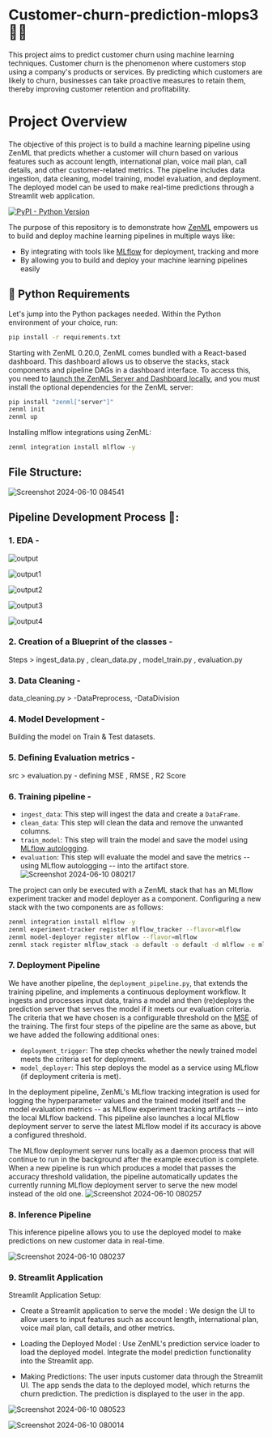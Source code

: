 # Customer-churn-prediction-mlops3 🧑🏻
This project aims to predict customer churn using machine learning techniques. Customer churn is the phenomenon where customers stop using a company's products or services. By predicting which customers are likely to churn, businesses can take proactive measures to retain them, thereby improving customer retention and profitability.

# Project Overview
The objective of this project is to build a machine learning pipeline using ZenML that predicts whether a customer will churn based on various features such as account length, international plan, voice mail plan, call details, and other customer-related metrics. The pipeline includes data ingestion, data cleaning, model training, model evaluation, and deployment. The deployed model can be used to make real-time predictions through a Streamlit web application.

[![PyPI - Python Version](https://img.shields.io/pypi/pyversions/zenml)](https://pypi.org/project/zenml/)

The purpose of this repository is to demonstrate how [ZenML](https://github.com/zenml-io/zenml) empowers us to build and deploy machine learning pipelines in multiple ways like:

- By integrating with tools like [MLflow](https://mlflow.org/) for deployment, tracking and more
- By allowing you to build and deploy your machine learning pipelines easily

## :snake: Python Requirements

Let's jump into the Python packages needed. Within the Python environment of your choice, run:

```bash
pip install -r requirements.txt
```
Starting with ZenML 0.20.0, ZenML comes bundled with a React-based dashboard. This dashboard allows us to observe the stacks, stack components and pipeline DAGs in a dashboard interface. To access this, you need to [launch the ZenML Server and Dashboard locally](https://docs.zenml.io/user-guide/starter-guide#explore-the-dashboard), and you must install the optional dependencies for the ZenML server:

```bash
pip install "zenml["server"]"
zenml init
zenml up
```
Installing mlflow integrations using ZenML:

```bash
zenml integration install mlflow -y
```

## File Structure:
![Screenshot 2024-06-10 084541](https://github.com/Keerthanareddy95/Customer-churn-prediction-mlops3/assets/123613605/7aa190d4-70fa-4f03-8be5-b28bf924d8bc)

## Pipeline Development Process 🚀:

### 1. EDA -
![output](https://github.com/Keerthanareddy95/Customer-churn-prediction-mlops3/assets/123613605/60c87c98-b69a-4bd8-97b3-89366ef50ade)

![output1](https://github.com/Keerthanareddy95/Customer-churn-prediction-mlops3/assets/123613605/ec1efeb1-cfff-44a5-8915-9c8f436dcab4)

![output2](https://github.com/Keerthanareddy95/Customer-churn-prediction-mlops3/assets/123613605/fcac3768-73e6-47aa-837c-6ea5d3b3d252)

![output3](https://github.com/Keerthanareddy95/Customer-churn-prediction-mlops3/assets/123613605/0be7e300-dc65-4751-8ca9-a04a31279118)

![output4](https://github.com/Keerthanareddy95/Customer-churn-prediction-mlops3/assets/123613605/8e0ba75d-f457-47e1-a604-765a89afc9e7)

### 2. Creation of a Blueprint of the classes -
   
   Steps > ingest_data.py , clean_data.py , model_train.py , evaluation.py

### 3. Data Cleaning -
   
   data_cleaning.py > -DataPreprocess,  -DataDivision

### 4. Model Development -
   
   Building the model on Train & Test datasets.

### 5. Defining Evaluation metrics -
   
   src > evaluation.py - defining MSE , RMSE , R2 Score

### 6. Training pipeline -
   - `ingest_data`: This step will ingest the data and create a `DataFrame`.
   - `clean_data`: This step will clean the data and remove the unwanted columns.
   - `train_model`: This step will train the model and save the model using [MLflow autologging](https://www.mlflow.org/docs/latest/tracking.html).
   - `evaluation`: This step will evaluate the model and save the metrics -- using MLflow autologging -- into the artifact store.
     ![Screenshot 2024-06-10 080217](https://github.com/Keerthanareddy95/Customer-churn-prediction-mlops3/assets/123613605/8bdf833a-e3f4-4527-9100-5381a1cdbecb)


The project can only be executed with a ZenML stack that has an MLflow experiment tracker and model deployer as a component. Configuring a new stack with the two components are as follows:

```bash
zenml integration install mlflow -y
zenml experiment-tracker register mlflow_tracker --flavor=mlflow
zenml model-deployer register mlflow --flavor=mlflow
zenml stack register mlflow_stack -a default -o default -d mlflow -e mlflow_tracker --set
```

### 7. Deployment Pipeline

We have another pipeline, the `deployment_pipeline.py`, that extends the training pipeline, and implements a continuous deployment workflow. It ingests and processes input data, trains a model and then (re)deploys the prediction server that serves the model if it meets our evaluation criteria. The criteria that we have chosen is a configurable threshold on the [MSE](https://scikit-learn.org/stable/modules/generated/sklearn.metrics.mean_squared_error.html) of the training. The first four steps of the pipeline are the same as above, but we have added the following additional ones:

- `deployment_trigger`: The step checks whether the newly trained model meets the criteria set for deployment.
- `model_deployer`: This step deploys the model as a service using MLflow (if deployment criteria is met).

In the deployment pipeline, ZenML's MLflow tracking integration is used for logging the hyperparameter values and the trained model itself and the model evaluation metrics -- as MLflow experiment tracking artifacts -- into the local MLflow backend. This pipeline also launches a local MLflow deployment server to serve the latest MLflow model if its accuracy is above a configured threshold.

The MLflow deployment server runs locally as a daemon process that will continue to run in the background after the example execution is complete. When a new pipeline is run which produces a model that passes the accuracy threshold validation, the pipeline automatically updates the currently running MLflow deployment server to serve the new model instead of the old one.
![Screenshot 2024-06-10 080257](https://github.com/Keerthanareddy95/Customer-churn-prediction-mlops3/assets/123613605/39ceaca6-76fc-4991-93a2-a8454cba7f74)


### 8. Inference Pipeline

This inference pipeline allows you to use the deployed model to make predictions on new customer data in real-time. 

![Screenshot 2024-06-10 080237](https://github.com/Keerthanareddy95/Customer-churn-prediction-mlops3/assets/123613605/b389a6b9-79d6-4504-bfe5-13c9985fa85d)

### 9. Streamlit Application 

Streamlit Application Setup:

- Create a Streamlit application to serve the model :
  We design the UI to allow users to input features such as account length, international plan, voice mail plan, call details, and other metrics.
  
- Loading the Deployed Model :
  Use ZenML's prediction service loader to load the deployed model.
  Integrate the model prediction functionality into the Streamlit app.

- Making Predictions:
  The user inputs customer data through the Streamlit UI.
  The app sends the data to the deployed model, which returns the churn prediction.
  The prediction is displayed to the user in the app.

![Screenshot 2024-06-10 080523](https://github.com/Keerthanareddy95/Customer-churn-prediction-mlops3/assets/123613605/761a3332-6a4a-4a28-ac5e-a7a9e69775a2)

![Screenshot 2024-06-10 080014](https://github.com/Keerthanareddy95/Customer-churn-prediction-mlops3/assets/123613605/cc4af162-b255-4d88-940d-0a34d74978a4)





